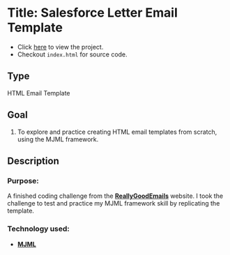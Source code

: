 # Title: Salesforce Letter Email Template
* Click [here](https://mercado-joshua.github.io/salesforce-letter-email-template/) to view the project.
* Checkout `index.html` for source code.

## Type
HTML Email Template

## Goal
1. To explore and practice creating HTML email templates from scratch, using the MJML framework.

## Description
### Purpose:
A finished coding challenge from the **[ReallyGoodEmails](https://reallygoodemails.com/emails/standing-together-with-our-salesforce-family-during-the-covid-19-pandemic)** website.
I took the challenge to test and practice my MJML framework skill by replicating the template.

### Technology used:
* **[MJML](https://documentation.mjml.io/)**




